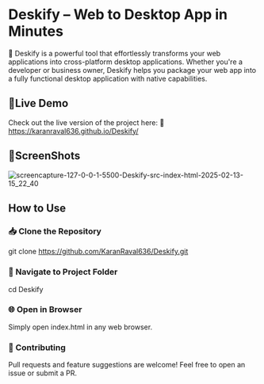 <h1>Deskify – Web to Desktop App in Minutes</h1>

🚀 Deskify is a powerful tool that effortlessly transforms your web applications into cross-platform desktop applications. Whether you're a developer or business owner, Deskify helps you package your web app into a fully functional desktop application with native capabilities.
 
<h2>🔗Live Demo</h2>

Check out the live version of the project here:
🔗 https://karanraval636.github.io/Deskify/

<h2>📸ScreenShots</h2>

![screencapture-127-0-0-1-5500-Deskify-src-index-html-2025-02-13-15_22_40](https://github.com/user-attachments/assets/06f2d704-29ab-44fd-a76b-bdd6e7c92167)



<h2>How to Use</h2>

<h3>📥 Clone the Repository</h3>

git clone https://github.com/KaranRaval636/Deskify.git

<h3>📂 Navigate to Project Folder</h3>

cd Deskify

<h3>🌐 Open in Browser</h3>

Simply open index.html in any web browser.

<h3>🤝 Contributing</h3>

Pull requests and feature suggestions are welcome! Feel free to open an issue or submit a PR.




